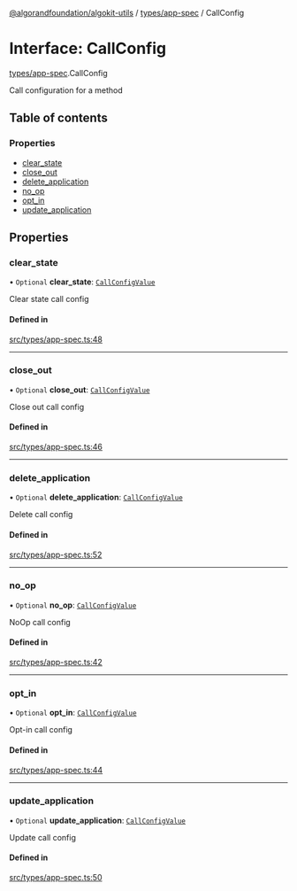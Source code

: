[@algorandfoundation/algokit-utils](../README.md) / [types/app-spec](../modules/types_app_spec.md) / CallConfig

# Interface: CallConfig

[types/app-spec](../modules/types_app_spec.md).CallConfig

Call configuration for a method

## Table of contents

### Properties

- [clear\_state](types_app_spec.CallConfig.md#clear_state)
- [close\_out](types_app_spec.CallConfig.md#close_out)
- [delete\_application](types_app_spec.CallConfig.md#delete_application)
- [no\_op](types_app_spec.CallConfig.md#no_op)
- [opt\_in](types_app_spec.CallConfig.md#opt_in)
- [update\_application](types_app_spec.CallConfig.md#update_application)

## Properties

### clear\_state

• `Optional` **clear\_state**: [`CallConfigValue`](../modules/types_app_spec.md#callconfigvalue)

Clear state call config

#### Defined in

[src/types/app-spec.ts:48](https://github.com/algorandfoundation/algokit-utils-ts/blob/main/src/types/app-spec.ts#L48)

___

### close\_out

• `Optional` **close\_out**: [`CallConfigValue`](../modules/types_app_spec.md#callconfigvalue)

Close out call config

#### Defined in

[src/types/app-spec.ts:46](https://github.com/algorandfoundation/algokit-utils-ts/blob/main/src/types/app-spec.ts#L46)

___

### delete\_application

• `Optional` **delete\_application**: [`CallConfigValue`](../modules/types_app_spec.md#callconfigvalue)

Delete call config

#### Defined in

[src/types/app-spec.ts:52](https://github.com/algorandfoundation/algokit-utils-ts/blob/main/src/types/app-spec.ts#L52)

___

### no\_op

• `Optional` **no\_op**: [`CallConfigValue`](../modules/types_app_spec.md#callconfigvalue)

NoOp call config

#### Defined in

[src/types/app-spec.ts:42](https://github.com/algorandfoundation/algokit-utils-ts/blob/main/src/types/app-spec.ts#L42)

___

### opt\_in

• `Optional` **opt\_in**: [`CallConfigValue`](../modules/types_app_spec.md#callconfigvalue)

Opt-in call config

#### Defined in

[src/types/app-spec.ts:44](https://github.com/algorandfoundation/algokit-utils-ts/blob/main/src/types/app-spec.ts#L44)

___

### update\_application

• `Optional` **update\_application**: [`CallConfigValue`](../modules/types_app_spec.md#callconfigvalue)

Update call config

#### Defined in

[src/types/app-spec.ts:50](https://github.com/algorandfoundation/algokit-utils-ts/blob/main/src/types/app-spec.ts#L50)
